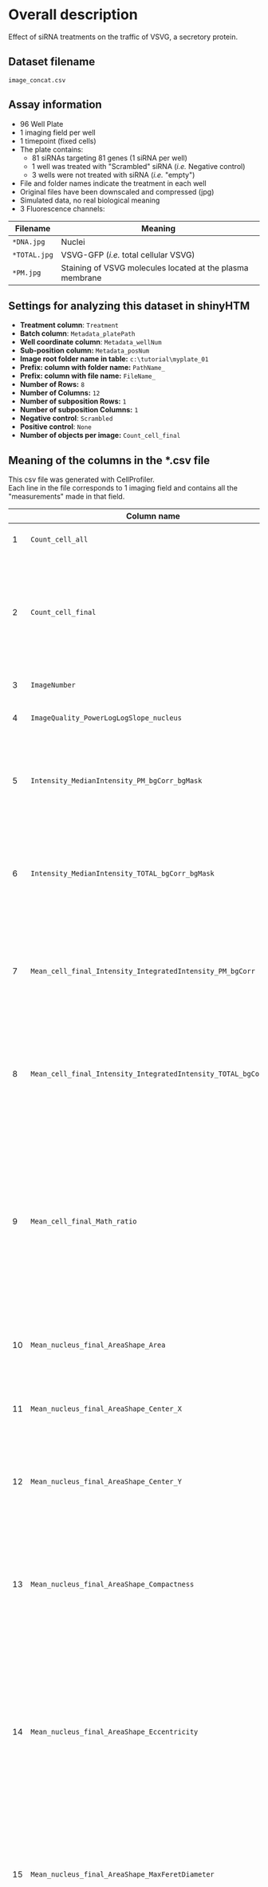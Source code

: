 # Overall description
Effect of siRNA treatments on the traffic of VSVG, a secretory protein.

## Dataset filename
`image_concat.csv`

## Assay information
- 96 Well Plate
- 1 imaging field per well
- 1 timepoint (fixed cells)
- The plate contains:
  - 81 siRNAs targeting 81 genes (1 siRNA per well)
  - 1 well was treated with "Scrambled" siRNA (_i.e._ Negative control)
  - 3 wells were not treated with siRNA (_i.e._ "empty")
- File and folder names indicate the treatment in each well
- Original files have been downscaled and compressed (jpg)
- Simulated data, no real biological meaning
- 3 Fluorescence channels:

| Filename     | Meaning                                                   |
| ------------ |---------------------------------------------------------- |
| `*DNA.jpg`   | Nuclei                                                    |
| `*TOTAL.jpg` | VSVG-GFP (_i.e._ total cellular VSVG)                     |
| `*PM.jpg`    | Staining of VSVG molecules located at the plasma membrane |


## Settings for analyzing this dataset in shinyHTM 
- **Treatment column**: `Treatment`
- **Batch column**: `Metadata_platePath`
- **Well coordinate column**: `Metadata_wellNum`
- **Sub-position column:** `Metadata_posNum`
- **Image root folder name in table:** `c:\tutorial\myplate_01`
- **Prefix: column with folder name:** `PathName_`
- **Prefix: column with file name:** `FileName_`
- **Number of Rows:** `8`
- **Number of Columns:** `12`
- **Number of subposition Rows:** `1`
- **Number of subposition Columns:** `1`
- **Negative control**: `Scrambled`
- **Positive control**: `None`
- **Number of objects per image:** `Count_cell_final`


## Meaning of the columns in the *.csv file

This csv file was generated with CellProfiler.  
Each line in the file corresponds to 1 imaging field and contains all the "measurements" made in that field.

|    | Column name                                                    | Meaning |
|--- | -------------------------------------------------------------- |-------------- |
| 1  | `Count_cell_all`                                               | Number of all cells in the image. |
| 2  | `Count_cell_final`                                             | A subset of Count_cell_all which excludes cells with saturated fluorescence, aberrant phenotypes and cells touching the image edge. |
| 3  | `ImageNumber`                                                  | Sequential number of the imaging field. |
| 4  | `ImageQuality_PowerLogLogSlope_nucleus`                        | A metric for blur detection. [more info](http://d1zymp9ayga15t.cloudfront.net/CPmanual/MeasureImageQuality.html) |
| 5  | `Intensity_MedianIntensity_PM_bgCorr_bgMask`                   | Median fluorescence intensity in cell-free regions (PM channel). Reports on background flurorescence. |
| 6  | `Intensity_MedianIntensity_TOTAL_bgCorr_bgMask`                | Median fluorescence intensity in cell-free regions (Total channel). Reports on background flurorescence. |
| 7  | `Mean_cell_final_Intensity_IntegratedIntensity_PM_bgCorr`      | The mean of the integrated fluorescence intensity in the "PM" channel, calculated across all cells in an image. |
| 8  | `Mean_cell_final_Intensity_IntegratedIntensity_TOTAL_bgCorr`   | The mean of the integrated fluorescence intensity in the "TOTAL" channel, calculated across all cells in an image. |
| 9  | `Mean_cell_final_Math_ratio`                                   | The mean of the integrated fluorescence intensity in the "PM" channel divided by the integrated fluorescence intensity in the "TOTAL" channel, calculated across all cells in an image. **Reports on traffic efficiency.** |
| 10 | `Mean_nucleus_final_AreaShape_Area`                            | The mean of area of all cell nuclei in the field, in pixel<sup>2</sup> units. |
| 11 | `Mean_nucleus_final_AreaShape_Center_X`                        | The mean x-coordinate of the "[center](http://d1zymp9ayga15t.cloudfront.net/CPmanual/MeasureObjectSizeShape.html)" of all cell nuclei in the field, in pixel units. |
| 12 | `Mean_nucleus_final_AreaShape_Center_Y`                        | The mean y-coordinate of the "[center](http://d1zymp9ayga15t.cloudfront.net/CPmanual/MeasureObjectSizeShape.html)" of all cell nuclei in the field, in pixel units. |
| 13 | `Mean_nucleus_final_AreaShape_Compactness`                     | The variance of the radial distance of a nucleus' pixels from the centroid divided by the area. Mean value calculated across all nuclei in an image. |
| 14 | `Mean_nucleus_final_AreaShape_Eccentricity`                    | The ratio of the distance between the foci of the ellipse that has the same second-moments as a nucleus and its major axis length. Mean value calculated across all nuclei in an image. |
| 15 | `Mean_nucleus_final_AreaShape_MaxFeretDiameter`                | The largest possible diameter which can be fitted inside a cell nucleus, in pixel units. Mean value calculated across all nuclei in an image. |
| 16 | `Mean_nucleus_final_AreaShape_MaximumRadius`                   | The maximum distance of any pixel in a nucleus to the closest pixel outside of the nucleus. Mean value calculated across all nuclei in an image. |
| 17 | `Mean_nucleus_final_AreaShape_MeanRadius`                      | The mean distance of any pixel in the nucleus to the closest pixel outside of the nucleus. Mean value calculated across all nuclei in an image. |
| 18 | `Mean_nucleus_final_AreaShape_MedianRadius`                    | The median distance of any pixel in the cell nuclei to the closest pixel outside of the nuclei. Mean value across all cell nuclei in the image. |
| 19 | `Mean_nucleus_final_AreaShape_MinorAxisLength`                 | The length (in pixels) of the minor axis of the ellipse that has the same normalized second central moments as the region. Mean value across all cell nuclei in the image. |
| 20 | `Mean_nucleus_final_AreaShape_Orientation`                     | The angle (in degrees ranging from -90 to 90 degrees) between the x-axis and the major axis of the ellipse that has the same second-moments as the region. Mean value across all cell nuclei in the image. |
| 21 | `Mean_nucleus_final_AreaShape_Perimeter`                       | The mean perimeter of all cell nuclei in the field, in pixel units. |
| 22 | `Mean_nucleus_final_AreaShape_Solidity`                        | The proportion of the pixels in the convex hull that are also in the object. [more info](http://d1zymp9ayga15t.cloudfront.net/CPmanual/MeasureObjectSizeShape.html). Mean value across all cell nuclei in the image. |
| 23 | `Median_cell_final_Intensity_IntegratedIntensity_PM_bgCorr`    | The mean of the integrated fluorescence intensity in the "PM" channel, calculated across all cells in an image. |
| 24 | `Median_cell_final_Intensity_IntegratedIntensity_TOTAL_bgCorr` | The mean of the integrated fluorescence intensity in the "TOTAL" channel, calculated across all cells in an image. |
| 25 | `Median_cell_final_Math_ratio`                                 | The mean of the integrated fluorescence intensity in the "PM" channel divided by the integrated fluorescence intensity in the "TOTAL" channel, calculated across all cells in an image. **Reports on traffic efficiency.** |
| 26 | `Metadata_gene`                                                | The gene target of the siRNA used in the well. Official gene symbol. |
| 27 | `Metadata_imageBaseName`                                       | The full image filename, excluding the channel suffix and file extension. |
| 28 | `Metadata_pathBase`                                            | The mother folder where all files were located during the CellProfiler analysis. In case, a Windows PC. |
| 29 | `Metadata_plateName`                                           | The plate name excluding the experiment replicate serial number. |
| 30 | `Metadata_platePath`                                           | The subfolder containing all images for a plate. It is also the full name of the plate. |
| 31 | `Metadata_plateRepl`                                           | The serial number of the experiment replicate. This dataset only includes 1 plate. |
| 32 | `Metadata_posNum`                                              | The number of the image field within a well. This dataset only has 1 imaging field per well. |
| 33 | `Metadata_posPath`                                             | The name of the subfolder with all images regarding a specific imaging field. |
| 34 | `Metadata_siRNA`                                               | The catalog number of the siRNA used in the well. |
| 35 | `Metadata_wellNum`                                             | Well number. |
| 36 | `Metadata_wellPath`                                            | The name of the folder containing all images acquired for a given well. |
| 37 | `FileName_PM`                                                  | The file name of the image of the "PM" channel. |
| 38 | `FileName_TOTAL`                                               | The file name of the image of the "TOTAL" channel. |
| 39 | `FileName_nucleus`                                             | The file name of the image of the "DNA" channel. |
| 40 | `PathName_PM`                                                  | The full folder path of the image of the "PM" channel. |
| 41 | `PathName_TOTAL`                                               | The full folder path of the image of the "TOTAL" channel. |
| 42 | `PathName_nucleus`                                             | The full folder path of the image of the "DNA" channel. |
| 43 | `Treatment`                                                    | The well treatment. A concatenated text string with the structure "gene_siRNA". |





### References

- Botelho HM _et al_ (2015) **Protein traffic disorders: an effective high-throughput fluorescence microscopy pipeline for drug discovery**  _Sci Rep_ 5:9038 [[PubMed](http://www.ncbi.nlm.nih.gov/pubmed/25762484)]

- Almaça J _et al_ (2011) **Functional genomics assays to study CFTR traffic and ENaC function** _Methods Mol Biol_ 742:249-64 [[PubMed](http://www.ncbi.nlm.nih.gov/pubmed/21547737)]

- Carpenter AE _et al_ (2006) **CellProfiler: image analysis software for identifying and quantifying cell phenotypes** _Genome Biology_ 7:R100 [[PubMed]](http://www.ncbi.nlm.nih.gov/pubmed/17076895)